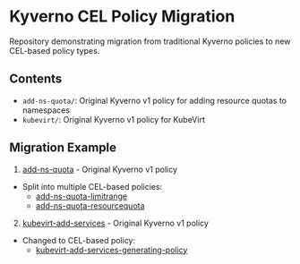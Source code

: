 # Kyverno CEL Policy Migration

Repository demonstrating migration from traditional Kyverno policies to new CEL-based policy types.

## Contents

- `add-ns-quota/`: Original Kyverno v1 policy for adding resource quotas to namespaces
- `kubevirt/`: Original Kyverno v1 policy for KubeVirt

## Migration Example

1. [add-ns-quota](add-ns-quota/kyverno-add-ns-quota.yaml) - Original Kyverno v1 policy
- Split into multiple CEL-based policies:
   - [add-ns-quota-limitrange](add-ns-quota/add-ns-limitrange.yaml)
    - [add-ns-quota-resourcequota](add-ns-quota/add-ns-resourcequota.yaml)

2. [kubevirt-add-services](kubevirt/kyverno-add-services.yaml) - Original Kyverno v1 policy
- Changed to CEL-based policy:
   - [kubevirt-add-services-generating-policy](kubevirt/add-services-generating-policy.yaml)